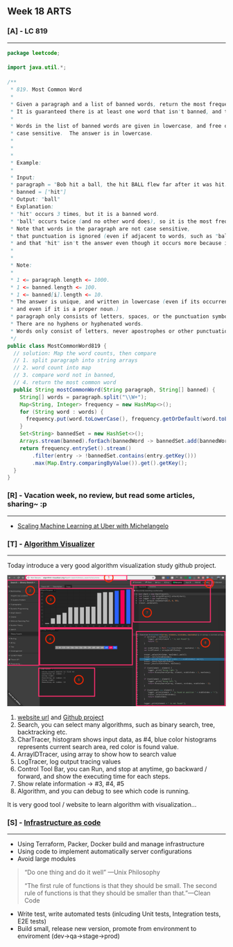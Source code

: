 ## Week 18 ARTS

### [A] - LC 819
---

```java
package leetcode;

import java.util.*;

/**
 * 819. Most Common Word
 *
 * Given a paragraph and a list of banned words, return the most frequent word that is not in the list of banned words.
 * It is guaranteed there is at least one word that isn't banned, and that the answer is unique.
 *
 * Words in the list of banned words are given in lowercase, and free of punctuation.  Words in the paragraph are not
 * case sensitive.  The answer is in lowercase.
 *
 *
 *
 * Example:
 *
 * Input:
 * paragraph = "Bob hit a ball, the hit BALL flew far after it was hit."
 * banned = ["hit"]
 * Output: "ball"
 * Explanation:
 * "hit" occurs 3 times, but it is a banned word.
 * "ball" occurs twice (and no other word does), so it is the most frequent non-banned word in the paragraph.
 * Note that words in the paragraph are not case sensitive,
 * that punctuation is ignored (even if adjacent to words, such as "ball,"),
 * and that "hit" isn't the answer even though it occurs more because it is banned.
 *
 *
 * Note:
 *
 * 1 <= paragraph.length <= 1000.
 * 1 <= banned.length <= 100.
 * 1 <= banned[i].length <= 10.
 * The answer is unique, and written in lowercase (even if its occurrences in paragraph may have uppercase symbols,
 * and even if it is a proper noun.)
 * paragraph only consists of letters, spaces, or the punctuation symbols !?',;.
 * There are no hyphens or hyphenated words.
 * Words only consist of letters, never apostrophes or other punctuation symbols.
 */
public class MostCommonWord819 {
  // solution: Map the word counts, then compare
  // 1. split paragraph into string arrays
  // 2. word count into map
  // 3. compare word not in banned,
  // 4. return the most common word
  public String mostCommonWord(String paragraph, String[] banned) {
    String[] words = paragraph.split("\\W+");
    Map<String, Integer> frequency = new HashMap<>();
    for (String word : words) {
      frequency.put(word.toLowerCase(), frequency.getOrDefault(word.toLowerCase(), 0) + 1);
    }
    Set<String> bannedSet = new HashSet<>();
    Arrays.stream(banned).forEach(bannedWord -> bannedSet.add(bannedWord));
    return frequency.entrySet().stream()
        .filter(entry -> !bannedSet.contains(entry.getKey()))
        .max(Map.Entry.comparingByValue()).get().getKey();
  }
}
```

### [R] - Vacation week, no review, but read some articles, sharing~ :p 
---
- [Scaling Machine Learning at Uber with Michelangelo](https://eng.uber.com/scaling-michelangelo/)

### [T] - [Algorithm Visualizer](http://algorithm-visualizer.org/#path=search/binary_search/recursive)
---
Today introduce a very good algorithm visualization study github project. 

![text alt](./images/algorithm_visualizer.png)

1. [website url](http://algorithm-visualizer.org/#path=search/binary_search/recursive) and [Github project](https://github.com/algorithm-visualizer/algorithm-visualizer)
2.  Search, you can select many algorithms, such as binary search, tree, backtracking etc.
3.  CharTracer, histogram shows input data, as #4, blue color histograms represents current search area, red color is found value.
4.  ArrayIDTracer, using array to show how to search value
5.  LogTracer, log output tracing values
6.  Control Tool Bar, you can Run, and stop at anytime, go backward / forward, and show the executing time for each steps.
7.  Show relate information -> #3, #4, #5
8.  Algorithm, and you can debug to see which code is running.

It is very good tool / website to learn algorithm with visualization...

### [S] - [Infrastructure as code](https://blog.gruntwork.io/5-lessons-learned-from-writing-over-300-000-lines-of-infrastructure-code-36ba7fadeac1)
---
- Using Terraform, Packer, Docker build and manage infrastructure
- Using code to implement automatically server configurations
- Avoid large modules

> “Do one thing and do it well” —Unix Philosophy
> 
> “The first rule of functions is that they should be small. The second rule of functions is that they should be smaller than that.”—Clean Code
- Write test, write automated tests (inlcuding Unit tests, Integration tests, E2E tests)
- Build small, release new version, promote from environment to enviroment (dev->qa->stage->prod)


